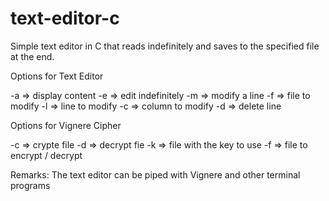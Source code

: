 # text-editor-c

Simple text editor in C that reads indefinitely and saves to the specified file at the end.

Options for Text Editor

  -a => display content
  -e => edit indefinitely
  -m => modify a line
  -f => file to modify
  -l => line to modify
  -c => column to modify
  -d => delete line
 
 Options for Vignere Cipher
 
  -c => crypte file
  -d => decrypt fie
  -k => file with the key to use
  -f => file to encrypt / decrypt
 
 Remarks:
  The text editor can be piped with Vignere and other terminal programs
